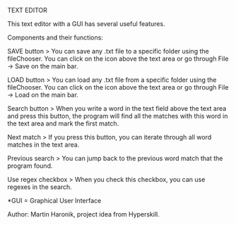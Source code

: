 TEXT EDITOR

This text editor with a GUI has several useful features.

Components and their functions:

SAVE button > You can save any .txt file to a specific folder using the fileChooser. 
You can click on the icon above the text area or go through File -> Save on the main bar.

LOAD button > You can load any .txt file from a specific folder using the fileChooser. 
You can click on the icon above the text area or go through File -> Load on the main bar.

Search button > When you write a word in the text field above the text area and press this button,
the program will find all the matches with this word in the text area and mark the first match.

Next match > If you press this button, you can iterate through all word matches in the text area.

Previous search > You can jump back to the previous word match that the program found.

Use regex checkbox > When you check this checkbox, you can use regexes in the search.

*GUI = Graphical User Interface

Author: Martin Haronik, project idea from Hyperskill.
